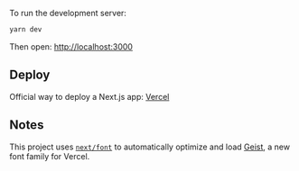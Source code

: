 To run the development server:
```bash
yarn dev
```
Then open: [http://localhost:3000](http://localhost:3000)



## Deploy

Official way to deploy a Next.js app: [Vercel](https://vercel.com/new?utm_medium=default-template&filter=next.js&utm_source=create-next-app&utm_campaign=create-next-app-readme)

## Notes

This project uses [`next/font`](https://nextjs.org/docs/app/building-your-application/optimizing/fonts) to automatically optimize and load [Geist](https://vercel.com/font), a new font family for Vercel.